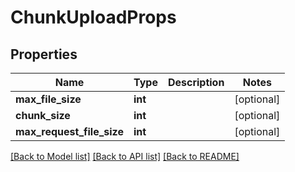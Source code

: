 # ChunkUploadProps

## Properties
Name | Type | Description | Notes
------------ | ------------- | ------------- | -------------
**max_file_size** | **int** |  | [optional] 
**chunk_size** | **int** |  | [optional] 
**max_request_file_size** | **int** |  | [optional] 

[[Back to Model list]](../../README.md#documentation-for-models) [[Back to API list]](../../README.md#documentation-for-api-endpoints) [[Back to README]](../../README.md)

